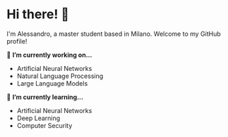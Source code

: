 # Hi there! 👋

I'm Alessandro, a master student based in Milano. Welcome to my GitHub profile!

🔭 **I’m currently working on...**
- Artificial Neural Networks
- Natural Language Processing
- Large Language Models

🌱 **I’m currently learning...**
- Artificial Neural Networks
- Deep Learning
- Computer Security

<!--⚡ **Fun fact:**
[Interesting fact about yourself or something related to your interests.] -->

<!-- --- -->

<!-- ![Your GitHub stats](https://github-readme-stats.vercel.app/api?username=yourusername&show_icons=true&theme=radical) -->

<!-- --- -->

<!-- [![Top Langs](https://github-readme-stats.vercel.app/api/top-langs/?username=yourusername&layout=compact)](https://github.com/yourusername) -->
